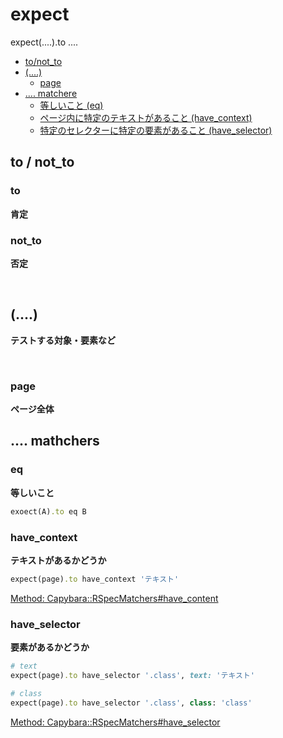 # expect

expect(....).to ....

- [to/not_to](#to-not_to)
- [(....)](#expected)
    - [page](#page)
- [.... matchere](#matchers)
    - [等しいこと (eq)](#eq)
    - [ページ内に特定のテキストがあること (have_context)](#have_context)
    - [特定のセレクターに特定の要素があること (have_selector)](#have_selector)

<a id='to-not_to'></a>
## to / not_to

### to
**肯定**

### not_to
**否定**

<br>

<a id='expected'></a>
## (....)
**テストする対象・要素など**

<br>

<a id='page'></a>
### page
**ページ全体**

<a id='matchers'></a>
## .... mathchers

<a id='eq'></a>
### eq
**等しいこと**

```ruby
exoect(A).to eq B
```

<a id='have_context'></a>
### have_context
**テキストがあるかどうか**

```ruby
expect(page).to have_context 'テキスト'
```

[Method: Capybara::RSpecMatchers#have_content](https://www.rubydoc.info/github/jnicklas/capybara/Capybara%2FRSpecMatchers:have_content)

<a id='have_selector'></a>
### have_selector
**要素があるかどうか**

```ruby
# text
expect(page).to have_selector '.class', text: 'テキスト'

# class
expect(page).to have_selector '.class', class: 'class'
```

[Method: Capybara::RSpecMatchers#have_selector](https://rubydoc.info/github/jnicklas/capybara/Capybara%2FRSpecMatchers:have_selector)
